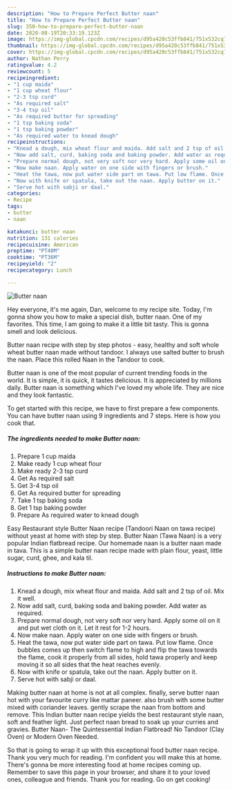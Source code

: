 ```yaml
---
description: "How to Prepare Perfect Butter naan"
title: "How to Prepare Perfect Butter naan"
slug: 350-how-to-prepare-perfect-butter-naan
date: 2020-08-19T20:33:19.123Z
image: https://img-global.cpcdn.com/recipes/d95a420c53ffb841/751x532cq70/butter-naan-recipe-main-photo.jpg
thumbnail: https://img-global.cpcdn.com/recipes/d95a420c53ffb841/751x532cq70/butter-naan-recipe-main-photo.jpg
cover: https://img-global.cpcdn.com/recipes/d95a420c53ffb841/751x532cq70/butter-naan-recipe-main-photo.jpg
author: Nathan Perry
ratingvalue: 4.2
reviewcount: 5
recipeingredient:
- "1 cup maida"
- "1 cup wheat flour"
- "2-3 tsp curd"
- "As required salt"
- "3-4 tsp oil"
- "As required butter for spreading"
- "1 tsp baking soda"
- "1 tsp baking powder"
- "As required water to knead dough"
recipeinstructions:
- "Knead a dough, mix wheat flour and maida. Add salt and 2 tsp of oil. Mix it well."
- "Now add salt, curd, baking soda and baking powder. Add water as required."
- "Prepare normal dough, not very soft nor very hard. Apply some oil on it and put wet cloth on it. Let it rest for 1-2 hours."
- "Now make naan. Apply water on one side with fingers or brush."
- "Heat the tawa, now put water side part on tawa. Put low flame. Once bubbles comes up then switch flame to high and flip the tawa towards the flame, cook it properly from all sides, hold tawa properly and keep moving it so all sides that the heat reaches evenly."
- "Now with knife or spatula, take out the naan. Apply butter on it."
- "Serve hot with sabji or daal."
categories:
- Recipe
tags:
- butter
- naan

katakunci: butter naan 
nutrition: 131 calories
recipecuisine: American
preptime: "PT40M"
cooktime: "PT36M"
recipeyield: "2"
recipecategory: Lunch

---
```



![Butter naan](https://img-global.cpcdn.com/recipes/d95a420c53ffb841/751x532cq70/butter-naan-recipe-main-photo.jpg)

Hey everyone, it's me again, Dan, welcome to my recipe site. Today, I'm gonna show you how to make a special dish, butter naan. One of my favorites. This time, I am going to make it a little bit tasty. This is gonna smell and look delicious.

Butter naan recipe with step by step photos - easy, healthy and soft whole wheat butter naan made without tandoor. I always use salted butter to brush the naan. Place this rolled Naan in the Tandoor to cook.

Butter naan is one of the most popular of current trending foods in the world. It is simple, it is quick, it tastes delicious. It is appreciated by millions daily. Butter naan is something which I've loved my whole life. They are nice and they look fantastic.


To get started with this recipe, we have to first prepare a few components. You can have butter naan using 9 ingredients and 7 steps. Here is how you cook that.

<!--inarticleads1-->

##### The ingredients needed to make Butter naan:

1. Prepare 1 cup maida
1. Make ready 1 cup wheat flour
1. Make ready 2-3 tsp curd
1. Get As required salt
1. Get 3-4 tsp oil
1. Get As required butter for spreading
1. Take 1 tsp baking soda
1. Get 1 tsp baking powder
1. Prepare As required water to knead dough


Easy Restaurant style Butter Naan recipe (Tandoori Naan on tawa recipe) without yeast at home with step by step. Butter Naan (Tawa Naan) is a very popular Indian flatbread recipe. Our homemade naan is a butter naan made in tava. This is a simple butter naan recipe made with plain flour, yeast, little sugar, curd, ghee, and kala til. 

<!--inarticleads2-->

##### Instructions to make Butter naan:

1. Knead a dough, mix wheat flour and maida. Add salt and 2 tsp of oil. Mix it well.
1. Now add salt, curd, baking soda and baking powder. Add water as required.
1. Prepare normal dough, not very soft nor very hard. Apply some oil on it and put wet cloth on it. Let it rest for 1-2 hours.
1. Now make naan. Apply water on one side with fingers or brush.
1. Heat the tawa, now put water side part on tawa. Put low flame. Once bubbles comes up then switch flame to high and flip the tawa towards the flame, cook it properly from all sides, hold tawa properly and keep moving it so all sides that the heat reaches evenly.
1. Now with knife or spatula, take out the naan. Apply butter on it.
1. Serve hot with sabji or daal.


Making butter naan at home is not at all complex. finally, serve butter naan hot with your favourite curry like mattar paneer. also brush with some butter mixed with coriander leaves. gently scrape the naan from bottom and remove. This Indian butter naan recipe yields the best restaurant style naan, soft and feather light. Just perfect naan bread to soak up your curries and gravies. Butter Naan- The Quintessential Indian Flatbread! No Tandoor (Clay Oven) or Modern Oven Needed. 

So that is going to wrap it up with this exceptional food butter naan recipe. Thank you very much for reading. I'm confident you will make this at home. There's gonna be more interesting food at home recipes coming up. Remember to save this page in your browser, and share it to your loved ones, colleague and friends. Thank you for reading. Go on get cooking!
